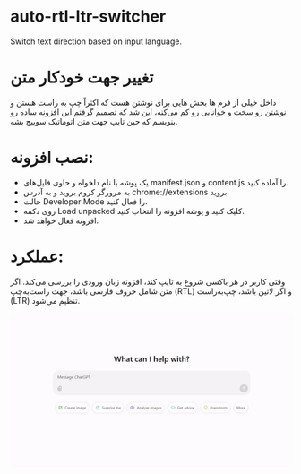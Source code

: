 # auto-rtl-ltr-switcher
Switch text direction based on input language.

# تغییر جهت خودکار متن
داخل خیلی از فرم ها بخش هایی برای نوشتن هست که اکثراً چپ به راست هستن و نوشتن رو سخت و خوانایی رو کم می‌کنه، این شد که تصمیم گرفتم این افزونه ساده رو بنویسم که حین تایپ جهت متن اتوماتیک سوییچ بشه.

# نصب افزونه:
- یک پوشه با نام دلخواه و حاوی فایل‌های manifest.json و content.js را آماده کنید.
- به مرورگر کروم بروید و به آدرس chrome://extensions بروید.
- حالت Developer Mode را فعال کنید.
- روی دکمه Load unpacked کلیک کنید و پوشه افزونه را انتخاب کنید.
- افزونه فعال خواهد شد.

# عملکرد:
وقتی کاربر در هر باکسی شروع به تایپ کند، افزونه زبان ورودی را بررسی می‌کند.
اگر متن شامل حروف فارسی باشد، جهت راست‌به‌چپ (RTL) و اگر لاتین باشد، چپ‌به‌راست (LTR) تنظیم می‌شود.

![دمو](https://github.com/silvercover/auto-rtl-ltr-switcher/blob/main/demo.gif)
